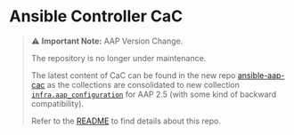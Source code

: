 # Ansible Controller CaC

> ⚠️ **Important Note:** AAP Version Change.
>
> The repository is no longer under maintenance.
>
> The latest content of CaC can be found in the new repo [ansible-aap-cac](https://github.com/iamgini/ansible-aap-cac) as the collections are consolidated to new collection [`infra.aap_configuration`](https://galaxy.ansible.com/ui/repo/published/infra/aap_configuration/) for AAP 2.5 (with some kind of backward compatibility).
>
> Refer to the [README](README-OLD.md) to find details about this repo.
